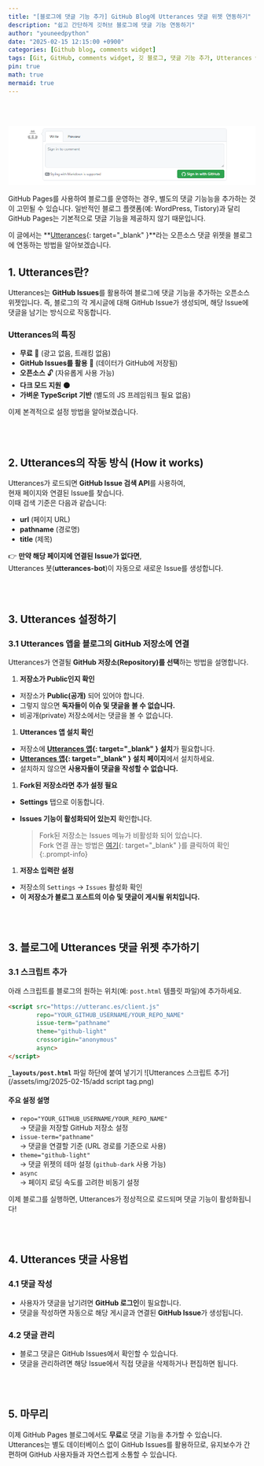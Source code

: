 ```yaml
---
title: "[블로그에 댓글 기능 추가] GitHub Blog에 Utterances 댓글 위젯 연동하기"
description: "쉽고 간단하게 깃허브 블로그에 댓글 기능 연동하기"
author: "youneedpython"
date: "2025-02-15 12:15:00 +0900" 
categories: [Github blog, comments widget]
tags: [Git, GitHub, comments widget, 깃 블로그, 댓글 기능 추가, Utterances widget, Utterances, 댓글 연동]
pin: true
math: true
mermaid: true
---
```


<br><br>

![Utterances Comment](/assets/img/2025-02-15/utterances.png)

GitHub Pages를 사용하여 블로그를 운영하는 경우, 별도의 댓글 기능능을 추가하는 것이 고민될 수 있습니다. 일반적인 블로그 플랫폼(예: WordPress, Tistory)과 달리 GitHub Pages는 기본적으로 댓글 기능을 제공하지 않기 때문입니다.

이 글에서는 **[Utterances](https://utteranc.es/){: target="_blank" }**라는 오픈소스 댓글 위젯을 블로그에 연동하는 방법을 알아보겠습니다.



## 1. Utterances란?

Utterances는 **GitHub Issues**를 활용하여 블로그에 댓글 기능을 추가하는 오픈소스 위젯입니다. 즉, 블로그의 각 게시글에 대해 GitHub Issue가 생성되며, 해당 Issue에 댓글을 남기는 방식으로 작동합니다.

### Utterances의 특징
- **무료** 🎉 (광고 없음, 트래킹 없음)
- **GitHub Issues를 활용** 🔐 (데이터가 GitHub에 저장됨)
- **오픈소스** 🔓 (자유롭게 사용 가능)
- **다크 모드 지원** 🌑
- **가벼운 TypeScript 기반** (별도의 JS 프레임워크 필요 없음)

이제 본격적으로 설정 방법을 알아보겠습니다.

<br><br>

## 2. Utterances의 작동 방식 (How it works)
Utterances가 로드되면 **GitHub Issue 검색 API**를 사용하여,  
현재 페이지와 연결된 Issue를 찾습니다.  
이때 검색 기준은 다음과 같습니다:

- **url** (페이지 URL)
- **pathname** (경로명)
- **title** (제목)

👉 **만약 해당 페이지에 연결된 Issue가 없다면**,  
Utterances 봇(**utterances-bot**)이 자동으로 새로운 Issue를 생성합니다.

<br><br>

## 3. Utterances 설정하기

### 3.1 Utterances 앱을 블로그의 GitHub 저장소에 연결

Utterances가 연결될 **GitHub 저장소(Repository)를 선택**하는 방법을 설명합니다.

1. **저장소가 Public인지 확인**
- 저장소가 **Public(공개)** 되어 있어야 합니다.
- 그렇지 않으면 **독자들이 이슈 및 댓글을 볼 수 없습니다.**
- 비공개(private) 저장소에서는 댓글을 볼 수 없습니다.

1. **Utterances 앱 설치 확인**
- 저장소에 **[Utterances 앱](https://github.com/apps/utterances){: target="_blank" } 설치**가 필요합니다.
- **[Utterances 앱](https://github.com/apps/utterances){: target="_blank" } 설치 페이지**에서 설치하세요.
- 설치하지 않으면 **사용자들이 댓글을 작성할 수 없습니다.**

1. **Fork된 저장소라면 추가 설정 필요**
  - **Settings** 탭으로 이동합니다.
  - **Issues 기능이 활성화되어 있는지** 확인합니다.

    > Fork된 저장소는 Issues 메뉴가 비활성화 되어 있습니다.  
    >   Fork 연결 끊는 방법은 [여기](https://youneedpython.github.io/posts/github-fork-disconnect/){: target="_blank" }를 클릭하여 확인  
    {:.prompt-info}


1. **저장소 입력란 설정**
- 저장소의 `Settings` → `Issues` 활성화 확인
- **이 저장소가 블로그 포스트의 이슈 및 댓글이 게시될 위치입니다.**

<br><br>

## 3. 블로그에 Utterances 댓글 위젯 추가하기

### 3.1 스크립트 추가

아래 스크립트를 블로그의 원하는 위치(예: `post.html` 템플릿 파일)에 추가하세요.  
```html
<script src="https://utteranc.es/client.js"
        repo="YOUR_GITHUB_USERNAME/YOUR_REPO_NAME"
        issue-term="pathname"
        theme="github-light"
        crossorigin="anonymous"
        async>
</script>
```

**`_layouts/post.html`** 파일 하단에 붙여 넣기기
![Utterances 스크립트 추가](/assets/img/2025-02-15/add script tag.png)

#### 주요 설정 설명
- `repo="YOUR_GITHUB_USERNAME/YOUR_REPO_NAME"`  
  → 댓글을 저장할 GitHub 저장소 설정  
- `issue-term="pathname"`  
  → 댓글을 연결할 기준 (URL 경로를 기준으로 사용)  
- `theme="github-light"`  
  → 댓글 위젯의 테마 설정 (`github-dark` 사용 가능)  
- `async`  
  → 페이지 로딩 속도를 고려한 비동기 설정  

이제 블로그를 실행하면, Utterances가 정상적으로 로드되며 댓글 기능이 활성화됩니다!

<br><br>

## 4. Utterances 댓글 사용법

### 4.1 댓글 작성
- 사용자가 댓글을 남기려면 **GitHub 로그인**이 필요합니다.
- 댓글을 작성하면 자동으로 해당 게시글과 연결된 **GitHub Issue**가 생성됩니다.

### 4.2 댓글 관리
- 블로그 댓글은 GitHub Issues에서 확인할 수 있습니다.
- 댓글을 관리하려면 해당 Issue에서 직접 댓글을 삭제하거나 편집하면 됩니다.

<br><br>

## 5. 마무리

이제 GitHub Pages 블로그에서도 **무료**로 댓글 기능을 추가할 수 있습니다.  
Utterances는 별도 데이터베이스 없이 GitHub Issues를 활용하므로, 유지보수가 간편하며 GitHub 사용자들과 자연스럽게 소통할 수 있습니다.

